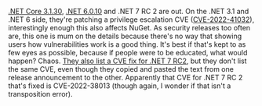 [.NET Core 3.1.30](https://github.com/dotnet/core/blob/main/release-notes/3.1/3.1.30/3.1.30.md), [.NET 6.0.10](https://github.com/dotnet/core/blob/main/release-notes/6.0/6.0.10/6.0.10.md) and .NET 7 RC 2 are out.  On the .NET 3.1 and .NET 6 side, they're patching a privilege escalation CVE ([CVE-2022-41032](https://msrc.microsoft.com/update-guide/en-US/vulnerability/CVE-2022-41032)), interestingly enough this also affects NuGet.  As security releases too often are, this one is mum on the details because there's no way that showing users how vulnerabilities work is a good thing.  It's best if that's kept to as few eyes as possible, because if people were to be educated, what would happen? Chaos.  [They also list a CVE fix for .NET 7 RC2](https://github.com/dotnet/core/blob/main/release-notes/7.0/preview/7.0.0-rc.2.md), but they don't list the same CVE, even though they copied and pasted the text from one release announcement to the other.   Apparently that CVE for .NET 7 RC 2 that's fixed is CVE-2022-38013 (though again, I wonder if that isn't a transposition error).


